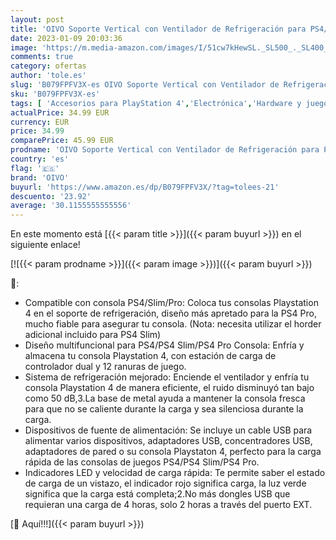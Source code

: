 ```yaml
---
layout: post
title: 'OIVO Soporte Vertical con Ventilador de Refrigeración para PS4/PS4 Pro/PS4 Slim  Estación de Carga del Mando ps4 con Indicadores LED y Almacenamiento para 12 Juegos'
date: 2023-01-09 20:03:36
image: 'https://m.media-amazon.com/images/I/51cw7kHewSL._SL500_._SL400_.jpg'
comments: true
category: ofertas
author: 'tole.es'
slug: 'B079FPFV3X-es OIVO Soporte Vertical con Ventilador de Refrigeración para...'
sku: 'B079FPFV3X-es'
tags: [ 'Accesorios para PlayStation 4','Electrónica','Hardware y juegos para PlayStation 4','Sistemas de enfriamiento para PlayStation 4','Videojuegos','oivo','ps4','🇪🇸', ]
actualPrice: 34.99 EUR
currency: EUR
price: 34.99
comparePrice: 45.99 EUR
prodname: 'OIVO Soporte Vertical con Ventilador de Refrigeración para PS4/PS4 Pro/PS4 Slim  Estación de Carga del Mando ps4 con Indicadores LED y Almacenamiento para 12 Juegos'
country: 'es'
flag: '🇪🇸'
brand: 'OIVO'
buyurl: 'https://www.amazon.es/dp/B079FPFV3X/?tag=tolees-21'
descuento: '23.92'
average: '30.1155555555556'
---
```


En este momento está [{{< param title >}}]({{< param buyurl >}}) en el siguiente enlace!

[![{{< param prodname >}}]({{< param image >}})]({{< param buyurl >}})

🔎:

- Compatible con consola PS4/Slim/Pro: Coloca tus consolas Playstation 4 en el soporte de refrigeración, diseño más apretado para la PS4 Pro, mucho fiable para asegurar tu consola. (Nota: necesita utilizar el horder adicional incluido para PS4 Slim)
- Diseño multifuncional para PS4/PS4 Slim/PS4 Pro Consola: Enfría y almacena tu consola Playstation 4, con estación de carga de controlador dual y 12 ranuras de juego.
- Sistema de refrigeración mejorado: Enciende el ventilador y enfría tu consola Playstation 4 de manera eficiente, el ruido disminuyó tan bajo como 50 dB,3.La base de metal ayuda a mantener la consola fresca para que no se caliente durante la carga y sea silenciosa durante la carga.
- Dispositivos de fuente de alimentación: Se incluye un cable USB para alimentar varios dispositivos, adaptadores USB, concentradores USB, adaptadores de pared o su consola Playstaton 4, perfecto para la carga rápida de las consolas de juegos PS4/PS4 Slim/PS4 Pro.
- Indicadores LED y velocidad de carga rápida: Te permite saber el estado de carga de un vistazo, el indicador rojo significa carga, la luz verde significa que la carga está completa;2.No más dongles USB que requieran una carga de 4 horas, solo 2 horas a través del puerto EXT.

[🛒 Aquí!!!]({{< param buyurl >}})
